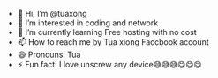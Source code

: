 - 👋 Hi, I’m @tuaxong
- 👀 I’m interested in coding and network
- 🌱 I’m currently learning Free hosting with no cost
- 📫 How to reach me by Tua xiong Faccbook account
- 😄 Pronouns: Tua
- ⚡ Fun fact: I love unscrew any device😅😅😅😋😋😋

<!---
tuaxong/tuaxong is a ✨ special ✨ repository because its `README.md` (this file) appears on your GitHub profile.
You can click the Preview link to take a look at your changes.
--->
